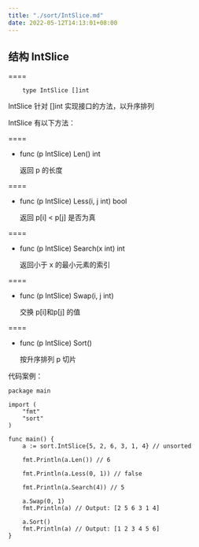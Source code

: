 ```yaml
---
title: "./sort/IntSlice.md"
date: 2022-05-12T14:13:01+08:00
---
```

## 结构 IntSlice

====

		type IntSlice []int
		
IntSlice 针对 []int 实现接口的方法，以升序排列
	
IntSlice 有以下方法：

====
- func (p IntSlice) Len() int

	返回 p 的长度
	
====
- func (p IntSlice) Less(i, j int) bool 

	返回 p[i] < p[j] 是否为真
	
====
- func (p IntSlice) Search(x int) int

	返回小于 x 的最小元素的索引

====
- func (p IntSlice) Swap(i, j int)
	
	交换 p[i]和p[j] 的值

====
- func (p IntSlice) Sort() 

	按升序排列 p 切片
	
代码案例：
	
	package main
	
	import (
		"fmt"
		"sort"
	)
	
	func main() {
		a := sort.IntSlice{5, 2, 6, 3, 1, 4} // unsorted
		
		fmt.Println(a.Len()) // 6
		
		fmt.Println(a.Less(0, 1)) // false
		
		fmt.Println(a.Search(4)) // 5
		
		a.Swap(0, 1)
		fmt.Println(a) // Output: [2 5 6 3 1 4]
		
		a.Sort()
		fmt.Println(a) // Output: [1 2 3 4 5 6]	
	}
	